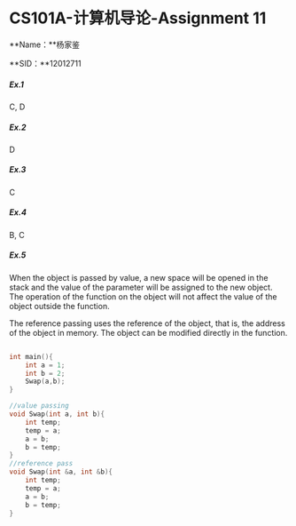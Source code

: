 # CS101A-计算机导论-Assignment 11

**Name：**杨家鉴

**SID：**12012711



##### Ex.1

C, D

##### Ex.2

D

##### Ex.3

C

##### Ex.4

B, C

##### Ex.5

When the object is passed by value, a new space will be opened in the stack and the value of the parameter will be assigned to the new object. The operation of the function on the object will not affect the value of the object outside the function.

The reference passing uses the reference of the object, that is, the address of the object in memory. The object can be modified directly in the function.

```c++

int main(){
    int a = 1;
	int b = 2;
    Swap(a,b);
}

//value passing
void Swap(int a, int b){
    int temp;
    temp = a;
    a = b;
    b = temp;
}
//reference pass
void Swap(int &a, int &b){
    int temp;
    temp = a;
    a = b;
    b = temp;
}
```

